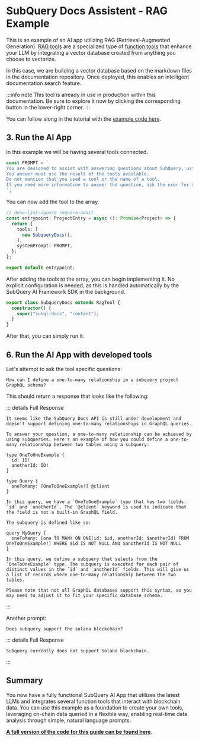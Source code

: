 # SubQuery Docs Assistent - RAG Example

This is an example of an AI app utilizing RAG (Retrieval-Augmented Generation). [RAG tools](../build/rag.md) are a specialized type of [function tools](../build/function_tools.md) that enhance your LLM by integrating a vector database created from anything you choose to vectorize.

In this case, we are building a vector database based on the markdown files in the documentation repository. Once deployed, this enables an intelligent documentation search feature.

:::info note
This tool is already in use in production within this documentation. Be sure to explore it now by clicking the corresponding button in the lower-right corner.
:::

You can follow along in the tutorial with the [example code here](https://github.com/subquery/subql-ai-app-example/tree/main/docs).

<!-- @include: ./snippets/prerequisites.md -->

<!-- @include: ./snippets/install-the-framework.md -->

<!-- @include: ./snippets/create-a-new-app.md -->

## 3. Run the AI App

<!-- @include: ./snippets/run-the-ai-app.md -->

<!-- @include: ./snippets/update-system-prompt.md -->

In this example we will be having several tools connected. 

```ts
const PROMPT = `
You are designed to assist with answering questions about SubQuery, using its documentation as a reference.
You answer must use the result of the tools available.
Do not mention that you used a tool or the name of a tool.
If you need more information to answer the question, ask the user for more details.
`;
```

<!-- @include: ./snippets/add-a-function-tool.md -->

You can now add the tool to the array.

```ts
// deno-lint-ignore require-await
const entrypoint: ProjectEntry = async (): Promise<Project> => {
  return {
    tools: [
      new SubqueryDocs(),
    ],
    systemPrompt: PROMPT,
  };
};

export default entrypoint;
```

After adding the tools to the array, you can begin implementing it. No explicit configuration is needed, as this is handled automatically by the SubQuery AI Framework SDK in the background.

```ts
export class SubqueryDocs extends RagTool {
  constructor() {
    super("subql-docs", "content");
  }
}
```

After that, you can simply run it.

## 6. Run the AI App with developed tools

<!-- @include: ./snippets/run-the-ai-app.md -->

Let's attempt to ask the tool specific questions:

```
How can I define a one-to-many relationship in a subquery project GraphQL schema?
```

This should return a response that looks like the following:

::: details Full Response

```
It seems like the SubQuery Docs API is still under development and doesn't support defining one-to-many relationships in GraphQL queries.

To answer your question, a one-to-many relationship can be achieved by using subqueries. Here's an example of how you could define a one-to-many relationship between two tables using a subquery:

type OneToOneExample {
  id: ID!
  anotherId: ID!
}

type Query {
  oneToMany: [OneToOneExample!] @client
}

In this query, we have a `OneToOneExample` type that has two fields: `id` and `anotherId`. The `@client` keyword is used to indicate that the field is not a built-in GraphQL field.

The subquery is defined like so:

query MyQuery {
  oneToMany: [one TO MANY ON ONE(id: $id, anotherId: $anotherId) FROM OneToOneExample!] WHERE $id IS NOT NULL AND $anotherId IS NOT NULL
}

In this query, we define a subquery that selects from the `OneToOneExample` type. The subquery is executed for each pair of distinct values in the `id` and `anotherId` fields. This will give us a list of records where one-to-many relationship between the two tables.

Please note that not all GraphQL databases support this syntax, so you may need to adjust it to fit your specific database schema.
```

:::

Another prompt:

```
Does subquery support the solana blockchain?
```

::: details Full Response

```
Subquery currently does not support Solana blockchain.
```

:::

## Summary

You now have a fully functional SubQuery AI App that utilizes the latest LLMs and integrates several function tools that interact with blockchain data. You can use this example as a foundation to create your own tools, leveraging on-chain data queried in a flexible way, enabling real-time data analysis through simple, natural language prompts.

[**A full version of the code for this guide can be found here**](https://github.com/subquery/subql-ai-app-example/tree/main/fancy-greeter).

<!-- @include: ./snippets/summary.md -->
